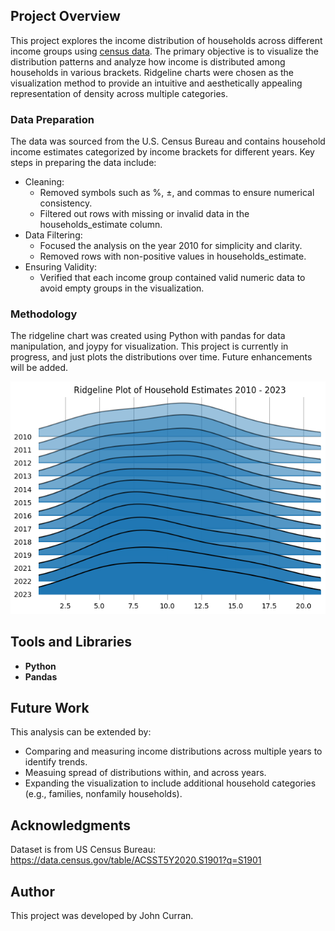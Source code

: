 ## Project Overview

This project explores the income distribution of households across different income groups using [census data](https://data.census.gov/table/ACSST5Y2020.S1901?q=S1901). The primary objective is to visualize the distribution patterns and analyze how income is distributed among households in various brackets. Ridgeline charts were chosen as the visualization method to provide an intuitive and aesthetically appealing representation of density across multiple categories.

### Data Preparation

The data was sourced from the U.S. Census Bureau and contains household income estimates categorized by income brackets for different years. Key steps in preparing the data include:

- Cleaning:
    - Removed symbols such as %, ±, and commas to ensure numerical consistency.
    - Filtered out rows with missing or invalid data in the households_estimate column.
- Data Filtering:
     - Focused the analysis on the year 2010 for simplicity and clarity.
     - Removed rows with non-positive values in households_estimate.
 - Ensuring Validity:
     - Verified that each income group contained valid numeric data to avoid empty groups in the visualization.

### Methodology

The ridgeline chart was created using Python with pandas for data manipulation, and joypy for visualization. 
This project is currently in progress, and just plots the distributions over time. Future enhancements will be added. 

![Wage Distribution Ridgeline Plot](../static/images/wage_distribution_ridgeline_plot.png)

## Tools and Libraries
- **Python**
- **Pandas**

## Future Work
This analysis can be extended by:

- Comparing and measuring income distributions across multiple years to identify trends.
- Measuing spread of distributions within, and across years. 
- Expanding the visualization to include additional household categories (e.g., families, nonfamily households).

## Acknowledgments
Dataset is from US Census Bureau: https://data.census.gov/table/ACSST5Y2020.S1901?q=S1901

## Author
This project was developed by John Curran.